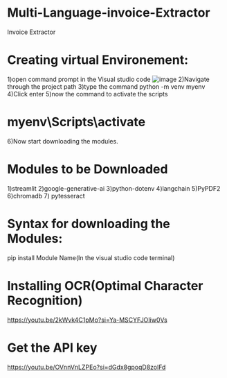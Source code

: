 # Multi-Language-invoice-Extractor
Invoice Extractor
# Creating virtual Environement:
 1)open command prompt in the Visual studio code
 ![image](https://github.com/user-attachments/assets/d3aba96e-2d49-45d3-ae5f-f6b84b540837)
 2)Navigate through the project path
 3)type the command  python -m venv myenv
 4)Click enter
 5)now the command to activate the scripts
   # myenv\Scripts\activate
6)Now start downloading the modules.
# Modules to be Downloaded
1)streamlit
2)google-generative-ai
3)python-dotenv
4)langchain
5)PyPDF2
6)chromadb
7) pytesseract 
# Syntax for downloading the Modules:
pip install Module Name(In the visual studio code terminal)
# Installing OCR(Optimal Character Recognition)
https://youtu.be/2kWvk4C1pMo?si=Ya-MSCYFJOIiw0Vs

# Get the API key
https://youtu.be/OVnnVnLZPEo?si=dGdx8gpoqD8zolFd




